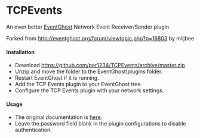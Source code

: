 # TCPEvents
An even better [EventGhost](http://eventghost.org) Network Event Receiver/Sender plugin

Forked from http://eventghost.org/forum/viewtopic.php?p=16803 by miljbee

#### Installation
- Download https://github.com/per1234/TCPEvents/archive/master.zip
- Unzip and move the folder to the EventGhost\plugins folder.
- Restart EventGhost if it is running.
- Add the TCP Events plugin to your EventGhost tree.
- Configure the TCP Events plugin with your network settings.

#### Usage
- The original documentation is [here](http://eventghost.org/forum/viewtopic.php?p=16803).
- Leave the password field blank in the plugin configurations to disable authentication.
